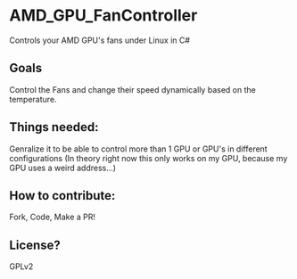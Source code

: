 # AMD_GPU_FanController
Controls your AMD GPU's fans under Linux in C#

## Goals

Control the Fans and change their speed dynamically based on the temperature.

## Things needed:

Genralize it to be able to control more than 1 GPU or GPU's in different configurations (In theory right now this only works on my GPU, because my GPU uses a weird address...)

## How to contribute:

Fork, Code, Make a PR!

## License?

GPLv2
